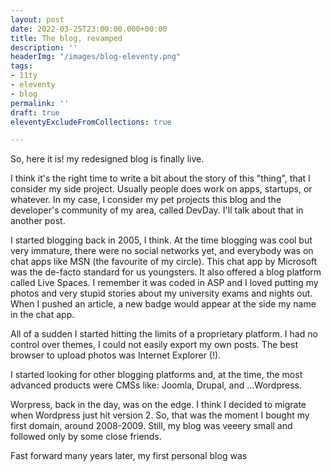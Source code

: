 ```yaml
---
layout: post
date: 2022-03-25T23:00:00.000+00:00
title: The blog, revamped
description: ''
headerImg: "/images/blog-eleventy.png"
tags:
- 11ty
- eleventy
- blog
permalink: ''
draft: true
eleventyExcludeFromCollections: true

---
```

So, here it is! my redesigned blog is finally live.

I think it's the right time to write a bit about the story of this "thing", that I consider my side project. Usually people does work on apps, startups, or whatever. In my case, I consider my pet projects this blog and the developer's community of my area, called DevDay. I'll talk about that in another post.

I started blogging back in 2005, I think. At the time blogging was cool but very immature, there were no social networks yet, and everybody was on chat apps like MSN (the favourite of my circle). This chat app by Microsoft was the de-facto standard for us youngsters. It also offered a blog platform called Live Spaces. I remember it was coded in ASP and I loved putting my photos and very stupid stories about my university exams and nights out. When I pushed an article, a new badge would appear at the side my name in the chat app.

All of a sudden I started hitting the limits of a proprietary platform. I had no control over themes, I could not easily export my own posts. The best browser to upload photos was Internet Explorer (!).

I started looking for other blogging platforms and, at the time, the most advanced products were CMSs like: Joomla, Drupal, and ...Wordpress.

Worpress, back in the day, was on the edge. I think I decided to migrate when Wordpress just hit version 2. So, that was the moment I bought my first domain, around 2008-2009. Still, my blog was veeery small and followed only by some close friends.

Fast forward many years later, my first personal blog was